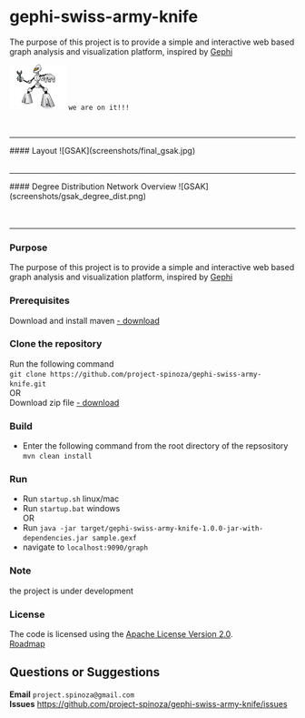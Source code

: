 # gephi-swiss-army-knife
The purpose of this project is to provide a simple and interactive web based graph analysis and visualization platform, inspired by [Gephi](https://gephi.org/)<br>

<img src="screenshots/spinoza-developer.jpg" width="100" height="80"></img> `we are on it!!!`

<br/>
<hr>
#### Layout
![GSAK](screenshots/final_gsak.jpg)  <br/>

<br/>
<hr>
#### Degree Distribution Network Overview 
![GSAK](screenshots/gsak_degree_dist.png)  <br/><br/><br/>
<hr>

### Purpose
The purpose of this project is to provide a simple and interactive web based graph analysis and visualization platform, inspired by [Gephi](https://gephi.org/)<br>

### Prerequisites
Download and install maven [- download](https://maven.apache.org/download.cgi)

### Clone the repository
Run the following command<br>
`git clone https://github.com/project-spinoza/gephi-swiss-army-knife.git`
<br>OR<br>
Download zip file [- download](https://github.com/project-spinoza/gephi-swiss-army-knife/archive/master.zip)

### Build
* Enter the following command from the root directory of the repsository<br>
  `mvn clean install`

### Run
* Run `startup.sh` linux/mac
* Run `startup.bat` windows
<br>OR<br>
* Run `java -jar target/gephi-swiss-army-knife-1.0.0-jar-with-dependencies.jar sample.gexf`
* navigate to `localhost:9090/graph`

### Note
the project is under development

### License
The code is licensed using the [Apache License Version 2.0](http://www.apache.org/licenses/LICENSE-2.0).
<br>
[Roadmap](https://github.com/project-spinoza/gephi-swiss-army-knife/wiki/Roadmap)

## Questions or Suggestions
**Email** `project.spinoza@gmail.com`<br>
**Issues** https://github.com/project-spinoza/gephi-swiss-army-knife/issues
